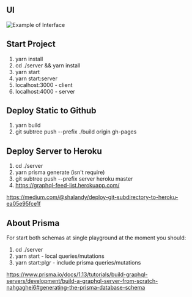 ## UI

![Example of Interface](https://imgur.com/BS7bMQF)

## Start Project

1. yarn install
2. cd ./server && yarn install
3. yarn start
4. yarn start:server
5. localhost:3000 - client
6. localhost:4000 - server

## Deploy Static to Github

1. yarn build
2. git subtree push --prefix ./build origin gh-pages

## Deploy Server to Heroku

1. cd ./server
2. yarn prisma generate (isn't require)
3. git subtree push --prefix server heroku master
4. https://graphql-feed-list.herokuapp.com/

https://medium.com/@shalandy/deploy-git-subdirectory-to-heroku-ea05e95fce1f

## About Prisma

For start both schemas at single playground at the moment you should:

1. cd ./server
2. yarn start - local queries/mutations
3. yarn start:plgr - include prisma queries/mutations

https://www.prisma.io/docs/1.13/tutorials/build-graphql-servers/development/build-a-graphql-server-from-scratch-nahgaghei6#generating-the-prisma-database-schema
